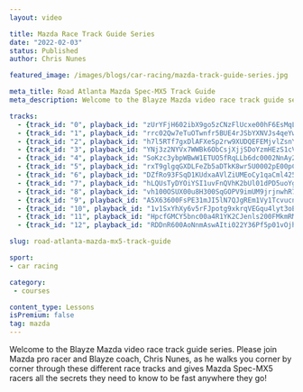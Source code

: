 ```yaml
---
layout: video

title: Mazda Race Track Guide Series
date: "2022-02-03"
status: Published
author: Chris Nunes

featured_image: /images/blogs/car-racing/mazda-track-guide-series.jpg

meta_title: Road Atlanta Mazda Spec-MX5 Track Guide
meta_description: Welcome to the Blayze Mazda video race track guide series.  Please join Mazda pro racer and Blayze coach, Chris Nunes, as he walks you corner by corner through these different race tracks and gives Mazda Spec-MX5 racers all the secrets they need to know to be fast anywhere they go!

tracks:
  - {track_id: "0", playback_id: "zUrYFjH602ibX9go5zCNzFlUcxe00hF6EsMqLca8SlByk", lesson_name: "Road Atlanta Mazda Spec-MX5 Track Guide", lesson_desc: "Join Blayze coach and Mazda pro racer, Chris Nunes, as he walks drivers through a fast lap around Road Atlanta when driving a Mazda Spec-MX5 racecar.  Please note in this video Chris mentions a 2:40 lap time for a fast lap time.  He meant to say 1:40!<br/><br/>Chris guides Mazda racers corner by corner around Road Atlanta.  It's one of the faster race tracks in North America and one with high consequences.  Chris helps drivers know exactly where to place the car and what to execute on in each corner to be fast and safe at Road Atlanta.<br/><br/>Want to really take your driving to the next level?  At Blayze you can send your onboard video to a pro coach like Chris Nunes and have them review your video and send back an in-depth turn by turn analysis of your driving.  You'll learn specifically where you can improve your driving to improve!<br/><br/>To learn more about working 1 on 1 with your new Blayze racecar coach today <a href='https://blayze.io/pricing'>click here</a>."}
  - {track_id: "1", playback_id: "rrc02Qw7eTuOTwnfr5BUE4rJSbYXNVJs4qeYwkY1KwqU", lesson_name: "Portland Mazda Spec-MX5 Track Guide", lesson_desc: "Join Blayze coach and Mazda pro racer, Chris Nunes, as he walks drivers through a fast lap around the beautiful and fun Portland Raceway.<br/><br/>Want to really take your driving to the next level?  At Blayze you can send your onboard video to a pro coach like Chris Nunes and have them review your video and send back an in-depth turn by turn analysis of your driving. You'll learn specifically where you can improve your driving to improve!<br/><br/>To learn more about working 1 on 1 with your new Blayze racecar coach today [click here](https://blayze.io/pricing).<br/><br/>Also, a special thank you to Tim Wise from [Driver Monitor](https://www.drivermonitor.app) for allowing us to use his video for this track guide!"}
  - {track_id: "2", playback_id: "h7l5RTf7gxDlAFXeSp2rw9XUDQEFEMjvlZsnYW8fVUM", lesson_name: "Roebling Road Mazda Spec-MX5 Track Guide", lesson_desc: "Join Blayze coach and Mazda pro racer, Chris Nunes, as he walks drivers through a fast lap around Roebling Road when driving a Mazda Spec-MX5 racecar.<br /><br/>Want to really take your driving to the next level? At Blayze you can send your onboard video to a pro coach like Chris Nunes and have them review your video and send back an in-depth turn by turn analysis of your driving. You'll learn specifically where you can improve your driving to improve!<br /><br/>To learn more about working 1 on 1 with your new Blayze racecar coach today <a href='https://blayze.io/pricing'>click here</a>."}
  - {track_id: "3", playback_id: "YNj3z2NYVx7WWBk6ObCsjXjjSDoYzmHEzS1cVjIRobI", lesson_name: "Circuit of the Americas Mazda Spec-MX5 Track Guide", lesson_desc: "Join Blayze coach and Mazda pro racer, Chris Nunes, as he walks drivers through a fast lap around COTA!<br/><br/>Want to really take your driving to the next level? At Blayze you can send your onboard video to a pro coach like Chris Nunes and have them review your video and send back an in-depth turn by turn analysis of your driving. You'll learn specifically where you can improve your driving to improve!<br/><br/>To learn more about working 1 on 1 with your new Blayze racecar coach today <a href='https://blayze.io/pricing'>click here</a>."}
  - {track_id: "4", playback_id: "SoKzc3ybpWBwW1ETUO5fRqLLb6dc0002NnAy2lfOKO02gs", lesson_name: "Mid Ohio Mazda Spec-MX5 Track Guide", lesson_desc: "Join Blayze coach and Mazda pro racer, Chris Nunes, as he walks drivers through a fast lap around Mid Ohio.<br/><br/>Want to really take your driving to the next level? At Blayze you can send your onboard video to a pro coach like Chris Nunes and have them review your video and send back an in-depth turn by turn analysis of your driving. You'll learn specifically where you can improve your driving to improve!<br/><br/>To learn more about working 1 on 1 with your new Blayze racecar coach today <a href='https://blayze.io/pricing'>click here</a>."}
  - {track_id: "5", playback_id: "rxT9glgqGXDLFeZb5aDTkK8wr5U0002pE00pCsBMHDK4BU", lesson_name: "Virginia International Raceway Mazda Spec-MX5 Track Guide", lesson_desc: "Join Blayze coach and Mazda pro racer, Chris Nunes, as he walks drivers through a fast lap around Virginia International Raceway when driving a Mazda Spec-MX5 racecar.<br /><br />Learn all of Chris' secrets to each corner around this high speed drivers favorite!  <br /><br />Want to really take your driving to the next level?  At Blayze you can send your onboard video to a pro coach like Chris Nunes and have them review your video and send back an in-depth turn by turn analysis of your driving. You'll learn specifically where you can improve your driving to improve!<br /><br />To learn more about working 1 on 1 with your new Blayze racecar coach today <a href='https://blayze.io/pricing'>click here</a>."}
  - {track_id: "6", playback_id: "DZfRo93FSqD1KUdxaAVlZiUMEoCy1qaCml425BvEqgY", lesson_name: "Buttonwillow Raceway Mazda Spec-MX5 Track Guide", lesson_desc: "Join Blayze coach and Mazda pro racer, Chris Nunes, as he walks drivers through a fast lap around Buttonwillow Raceway when driving a Mazda Spec-MX5 racecar.<br/><br/>Chris guides Mazda racers corner by corner to this highly technical race track.<br/><br/>Want to really take your driving to the next level?  At Blayze you can send your onboard video to a pro coach like Chris Nunes and have them review your video and send back an in-depth turn by turn analysis of your driving. You'll learn specifically where you can improve your driving to improve!<br/><br/>To learn more about working 1 on 1 with your new Blayze racecar coach today <a href='https://blayze.io/pricing'>click here</a>."}
  - {track_id: "7", playback_id: "hLQUsTyDYOiYSI1uvFnQVhK2bUl01dPD5uoYgXs00PXUE", lesson_name: "Laguna Seca Mazda Spec-MX5 Track Guide", lesson_desc: "Join Blayze coach and Mazda pro racer, Chris Nunes, as he walks drivers through a fast lap around Laguna Seca Raceway when driving a Mazda Spec-MX5 racecar.<br/><br/>Chris guides Mazda racers corner by corner to this historic race track. Learn how to perfect the Corkscrew so you can dominate the competition.<br/><br/>Want to really take your driving to the next level? At Blayze you can send your onboard video to a pro coach like Chris Nunes and have them review your video and send back an in-depth turn by turn analysis of your driving. You'll learn specifically where you can improve your driving to improve!<br/><br/>To learn more about working 1 on 1 with your new Blayze racecar coach today <a href='https://blayze.io/pricing'>click here</a>."}
  - {track_id: "8", playback_id: "vh100OSUX00u8H300SqGOPV9imUM9jrjnwhR7d3zUTYGks", lesson_name: "Road America Mazda Spec-MX5 Track Guide", lesson_desc: "Join Blayze coach and Mazda pro racer, Chris Nunes, as he walks drivers through a fast lap around the high speed, drivers favorite, race track at Road America.<br/><br/>Want to really take your driving to the next level?  At Blayze you can send your onboard video to a pro coach like Chris Nunes and have them review your video and send back an in-depth turn by turn analysis of your driving.  You'll learn specifically where you can improve your driving to improve!<br/><br/>To learn more about working 1 on 1 with your new Blayze racecar coach today <a href='https://blayze.io/pricing'>click here</a>."}
  - {track_id: "9", playback_id: "A5X63600FsPE31mJI5lN7QJgREm1Vy1Tcvucn5yw513w", lesson_name: "Sebring Raceway Mazda Spec-MX5 Track Guide", lesson_desc: "Join Blayze coach and Mazda pro racer, Chris Nunes, as he walks drivers through a fast lap around the famed and bumpy Sebring Raceway.<br/><br/>Chris guides Mazda racers corner by corner to this highly technical race track.<br/><br/>Want to really take your driving to the next level?  At Blayze you can send your onboard video to a pro coach like Chris Nunes and have them review your video and send back an in-depth turn by turn analysis of your driving.  You'll learn specifically where you can improve your driving to improve!<br/><br/>To learn more about working 1 on 1 with your new Blayze racecar coach today <a href='https://blayze.io/pricing'>click here</a>."}
  - {track_id: "10", playback_id: "1v1SxYhXy6v5rFJpotg9xkrqVEGqu4lyt3oEECs8VzY", lesson_name: "Sonoma Raceway Mazda Spec-MX5 Track Guide", lesson_desc: "Join Blayze coach and Mazda pro racer, Chris Nunes, as he walks drivers through a fast lap around Sonoma Raceway. <br/><br/>Want to really take your driving to the next level?  At Blayze you can send your onboard video to a pro coach like Chris Nunes and have them review your video and send back an in-depth turn by turn analysis of your driving.  You'll learn specifically where you can improve your driving to improve!<br/><br/>To learn more about working 1 on 1 with your new Blayze racecar coach today <a href='https://blayze.io/pricing'>click here</a>."}
  - {track_id: "11", playback_id: "HpcfGMCY5bnc00a4R1YK2CJenls200FMkmRMLmoki61lM", lesson_name: "Utah Motorsports Campus Mazda Spec-MX5 Track Guide", lesson_desc: "Join Blayze coach and Mazda pro racer, Chris Nunes, as he walks drivers through a fast lap around Utah Motorsports Campus when driving a Mazda Spec-MX5 racecar.<br/><br/>Chris guides Mazda racers corner by corner around Utah Motorsports Campus.  This track can be extremely challenging for drivers as it's flat and has very limited reference points.  Learn all of Chris' secrets to be fast at the Utah Motorsports Campus race track here!<br/><br/>Want to really take your driving to the next level?  At Blayze you can send your onboard video to a pro coach like Chris Nunes and have them review your video and send back an in-depth turn by turn analysis of your driving.  You'll learn specifically where you can improve your driving to improve!<br/><br/>To learn more about working 1 on 1 with your new Blayze racecar coach today <a href='https://blayze.io/pricing'>click here</a>."}
  - {track_id: "12", playback_id: "RDDnR600AoNnmAswAIti022Y36Pf5p01vOjhQ5wsjQeKVk", lesson_name: "Willow Springs Mazda Spec-MX5 Track Guide", lesson_desc: "Join Blayze coach and Mazda pro racer, Chris Nunes, as he walks drivers through a fast lap around Willow Springs raceway when driving a Mazda Spec-MX5 racecar.<br/><br/>Learn all of Chris' secrets to each corner around this fast and flowing race track!<br/><br/>Want to really take your driving to the next level?  At Blayze you can send your onboard video to a pro coach like Chris Nunes and have them review your video and send back an in-depth turn by turn analysis of your driving. You'll learn specifically where you can improve your driving to improve!<br/><br/>To learn more about working 1 on 1 with your new Blayze racecar coach today <a href='https://blayze.io/pricing'>click here</a>."}

slug: road-atlanta-mazda-mx5-track-guide

sport:
- car racing

category:
 - courses

content_type: Lessons
isPremium: false
tag: mazda
---
```


Welcome to the Blayze Mazda video race track guide series.  Please join Mazda pro racer and Blayze coach, Chris Nunes, as he walks you corner by corner through these different race tracks and gives Mazda Spec-MX5 racers all the secrets they need to know to be fast anywhere they go!